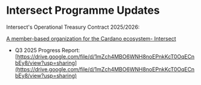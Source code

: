# Intersect Programme Updates

Intersect's Operational Treasury Contract 2025/2026:

[A member-based organization for the Cardano ecosystem- Intersect](https://drive.google.com/file/d/1Cu_5tq3fvv8NXPEMGPhtF2kGWhVNKv82/view?usp=sharing)

* Q3 2025 Progress Report: [https://drive.google.com/file/d/1mZch4MBO6WNH8noEPnkKcT0OqECnbEy8/view?usp=sharing](https://drive.google.com/file/d/1mZch4MBO6WNH8noEPnkKcT0OqECnbEy8/view?usp=sharing)
